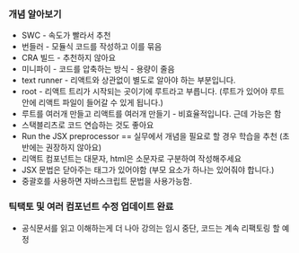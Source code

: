 ### 개념 알아보기

- SWC - 속도가 빨라서 추천
- 번들러 - 모듈식 코드를 작성하고 이를 묶음
- CRA 빌드 - 추천하지 않아요
- 미니파이 - 코드를 압축하는 방식 - 용량이 줄음
- text runner - 리액트와 상관없이 별도로 알아야 하는 부분입니다.
- root - 리액트 트리가 시작되는 곳이기에 루트라고 부릅니다. (루트가 있어야 루트안에 리액트 파일이 들어갈 수 있게 됩니다.)
- 루트를 여러개 만들고 리액트를 여러개 만들기 - 비효율적입니다. 근데 가능은 함
- 스택블리츠로 코드 연습하는 것도 좋아요
- Run the JSX preprocessor == 실무에서 개념을 필요로 할 경우 학습을 추천 (초반에는 권장하지 않아요)
- 리액트 컴포넌트는 대문자, html은 소문자로 구분하여 작성해주세요
- JSX 문법은 닫아주는 태그가 있어야함 (부모 요소가 하나는 있어줘야 합니다.)
- 중괄호를 사용하면 자바스크립트 문법을 사용가능함.

### 틱택토 및 여러 컴포넌트 수정 업데이트 완료

+ 공식문서를 읽고 이해하는게 더 나아 강의는 임시 중단, 코드는 계속 리팩토링 할 예정
